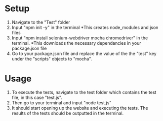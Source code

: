 # Setup

1. Navigate to the "Test" folder 
2. Input "npm init -y" in the terminal *This creates node_modules and json files
3. Input "npm install selenium-webdriver mocha chromedriver" in the terminal. *This downloads the necessary dependancies in your package.json file
4. Go to your package.json file and replace the value of the the "test" key under the "scripts" objects to "mocha".

# Usage

1. To execute the tests, navigate to the test folder which contains the test file, in this case "test.js".
2. Then go to your terminal and input "node test.js"
3. It should start opening up the website and executing the tests. The results of the tests should be outputted in the terminal.
